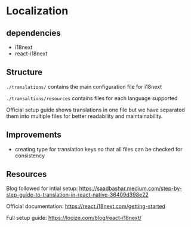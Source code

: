 # Localization

## dependencies

- i18next
- react-i18next

## Structure

`./translations/` contains the main configuration file for i18next

`./transaltions/resources` contains files for each language supported

Official setup guide shows translations in one file but we have separated them into multiple files for better readability and maintainability.

## Improvements

- creating type for translation keys so that all files can be checked for consistency

## Resources

Blog followed for intial setup: https://saadbashar.medium.com/step-by-step-guide-to-translation-in-react-native-36409d398e22

Official documentation: https://react.i18next.com/getting-started

Full setup guide: https://locize.com/blog/react-i18next/
